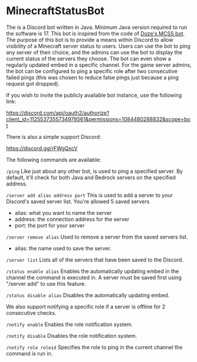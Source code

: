 # MinecraftStatusBot

The is a Discord bot written in Java. Minimum Java version required to run the software is 17. This bot is inspired from the code of [Doze's MCSS bot](https://github.com/Doze42/MCSS). The purpose of this bot is to provide a means within Discord to allow visibility of a Minecraft server status to users. Users can use the bot to ping any server of their choice, and the admins can use the bot to display the current status of the servers they choose. The bot can even show a regularly updated embed in a specific channel. For the game server admins, the bot can be configured to ping a specific role after two consecutive failed pings (this was chosen to reduce false pings just because a ping request got dropped).

If you wish to invite the publicly available bot instance, use the following link:

https://discord.com/api/oauth2/authorize?client_id=1125537355734978561&permissions=1084480288832&scope=bot

There is also a simple support Discord: 

https://discord.gg/rFWgQxcV

The following commands are available:

`/ping`
Like just about any other bot, is used to ping a specified server. By default, it'll check for both Java and Bedrock servers on the specified address.

`/server add alias address port`
This is used to add a server to your Discord's saved server list. You're allowed 5 saved servers
- alias: what you want to name the server
- address: the connection address for the server
- port: the port for your server

`/server remove alias`
Used to remove a server from the saved servers list.
- alias: the name used to save the server.

`/server list`
Lists all of the servers that have been saved to the Discord.

`/status enable alias`
Enables the automatically updating embed in the channel the command is executed in. A server must be saved first using "/server add" to use this feature.

`/status disable alias`
Disables the automatically updating embed.

We also support notifying a specific role if a server is offline for 2 consecutive checks.

`/notify enable`
Enables the role notification system.

`/notify disable`
Disables the role notification system.

`/notify role roleid`
Specifies the role to ping in the current channel the command is run in.
